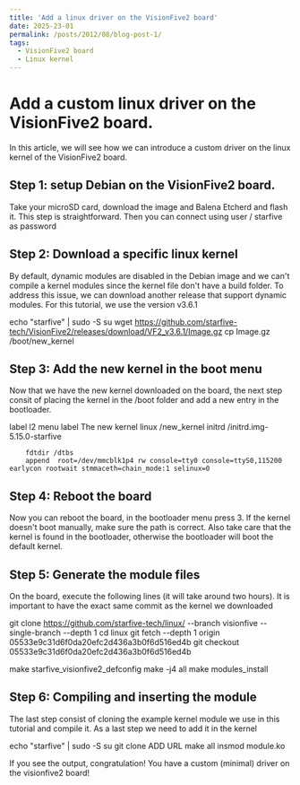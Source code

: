 ```yaml
---
title: 'Add a linux driver on the VisionFive2 board'
date: 2025-23-01
permalink: /posts/2012/08/blog-post-1/
tags:
  - VisionFive2 board
  - Linux kernel
---
```


Add a custom linux driver on the VisionFive2 board.
======

In this article, we will see how we can introduce a custom driver on the linux kernel of the VisionFive2 board. 

Step 1: setup Debian on the VisionFive2 board.
------

Take your microSD card, download the image and Balena Etcherd and flash it. This step is straightforward. Then you can connect using user / starfive as password

Step 2: Download a specific linux kernel
------

By default, dynamic modules are disabled in the Debian image and we can't compile a kernel modules since the kernel file don't have a build folder. To address this issue, we can download another release that support dynamic modules. For this tutorial, we use the version v3.6.1

echo "starfive" | sudo -S su
wget https://github.com/starfive-tech/VisionFive2/releases/download/VF2_v3.6.1/Image.gz
cp Image.gz /boot/new_kernel


Step 3: Add the new kernel in the boot menu
------

Now that we have the new kernel downloaded on the board, the next step consit of placing the kernel in the /boot folder and add a new entry in the bootloader. 

label l2
        menu label The new kernel 
        linux /new_kernel 
        initrd /initrd.img-5.15.0-starfive

        fdtdir /dtbs
        append  root=/dev/mmcblk1p4 rw console=tty0 console=ttyS0,115200 earlycon rootwait stmmaceth=chain_mode:1 selinux=0

Step 4: Reboot the board
------

Now you can reboot the board, in the bootloader menu press 3. If the kernel doesn't boot manually, make sure the path is correct. Also take care that the kernel is found in the bootloader, otherwise the bootloader will boot the default kernel.

Step 5: Generate the module files
------

On the board, execute the following lines (it will take around two hours). It is important to have the exact same commit as the kernel we downloaded


git clone https://github.com/starfive-tech/linux/ --branch visionfive --single-branch --depth 1
cd linux
git fetch --depth 1 origin 05533e9c31d6f0da20efc2d436a3b0f6d516ed4b
git checkout 05533e9c31d6f0da20efc2d436a3b0f6d516ed4b

make starfive_visionfive2_defconfig
make -j4 all
make modules_install


Step 6: Compiling and inserting the module
------

The last step consist of cloning the example kernel module we use in this tutorial and compile it. As a last step we need to add it in the kernel

echo "starfive" | sudo -S su
git clone ADD URL
make all
insmod module.ko


If you see the output, congratulation! You have a custom (minimal) driver on the visionfive2 board!